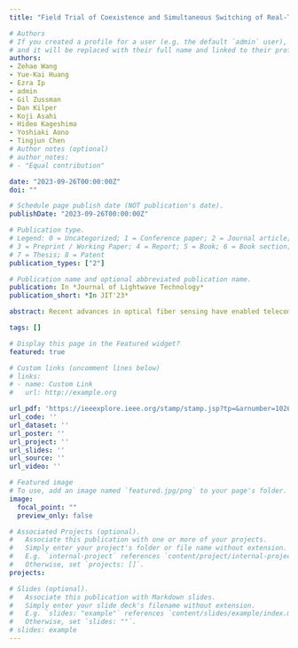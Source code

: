 ```yaml
---
title: "Field Trial of Coexistence and Simultaneous Switching of Real-Time Fiber Sensing and Coherent 400 GbE in a Dense Urban Environment"

# Authors
# If you created a profile for a user (e.g. the default `admin` user), write the username (folder name) here 
# and it will be replaced with their full name and linked to their profile.
authors:
- Zehao Wang
- Yue-Kai Huang
- Ezra Ip
- admin
- Gil Zussman
- Dan Kilper
- Koji Asahi
- Hideo Kageshima
- Yoshiaki Aono
- Tingjun Chen
# Author notes (optional)
# author_notes:
# - "Equal contribution"

date: "2023-09-26T00:00:00Z"
doi: ""

# Schedule page publish date (NOT publication's date).
publishDate: "2023-09-26T00:00:00Z"

# Publication type.
# Legend: 0 = Uncategorized; 1 = Conference paper; 2 = Journal article;
# 3 = Preprint / Working Paper; 4 = Report; 5 = Book; 6 = Book section;
# 7 = Thesis; 8 = Patent
publication_types: ["2"]

# Publication name and optional abbreviated publication name.
publication: In *Journal of Lightwave Technology*
publication_short: *In JIT'23*

abstract: Recent advances in optical fiber sensing have enabled telecom network operators to monitor their fiber infrastructure while generating new revenue in various application scenarios including data center interconnect, public safety, smart cities, and seismic monitoring. However, given the high utilization of fiber networks for data transmission, it is undesirable to allocate dedicated fiber strands solely for sensing purposes. Therefore, it is crucial to ensure the reliable coexistence of fiber sensing and communication signals that co-propagate on the same fiber. In this paper, we conduct field trials in a reconfigurable optical add-drop multiplexer (ROADM) network enabled by the PAWR COSMOS testbed, utilizing metro area fibers in Manhattan, New York City. We verify the coexistence of real-time constant-amplitude distributed acoustic sensing (DAS), coherent 400 GbE, and analog radio-over-fiber (ARoF) signals. Measurement results obtained from the field trial demonstrate that the quality of transmission (QoT) of the coherent 400 GbE signal remains unaffected during co-propagation with DAS and ARoF signals in adjacent dense wavelength-division multiplexing (DWDM) channels. In addition, we present a use case of this coexistence system supporting preemptive DAS-informed optical path switching before link failure.

tags: []

# Display this page in the Featured widget?
featured: true

# Custom links (uncomment lines below)
# links:
# - name: Custom Link
#   url: http://example.org

url_pdf: 'https://ieeexplore.ieee.org/stamp/stamp.jsp?tp=&arnumber=10264088'
url_code: ''
url_dataset: ''
url_poster: ''
url_project: ''
url_slides: ''
url_source: ''
url_video: ''

# Featured image
# To use, add an image named `featured.jpg/png` to your page's folder. 
image:
  focal_point: ""
  preview_only: false

# Associated Projects (optional).
#   Associate this publication with one or more of your projects.
#   Simply enter your project's folder or file name without extension.
#   E.g. `internal-project` references `content/project/internal-project/index.md`.
#   Otherwise, set `projects: []`.
projects:

# Slides (optional).
#   Associate this publication with Markdown slides.
#   Simply enter your slide deck's filename without extension.
#   E.g. `slides: "example"` references `content/slides/example/index.md`.
#   Otherwise, set `slides: ""`.
# slides: example
---
```

<!-- 
{{% callout note %}}
Click the *Cite* button above to demo the feature to enable visitors to import publication metadata into their reference management software.
{{% /callout %}} -->



